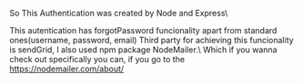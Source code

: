 So This Authentication was created by Node and Express\

This autentication has forgotPassword funcionality apart from standard ones(username, password, email)
Third party for achieving this funcionality is sendGrid, I also used npm package NodeMailer.\ 
Which if you wanna check out specifically you can, if you go to the https://nodemailer.com/about/ 
